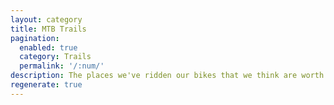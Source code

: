 ```yaml
---
layout: category
title: MTB Trails
pagination:
  enabled: true
  category: Trails
  permalink: '/:num/'
description: The places we've ridden our bikes that we think are worth visiting. MTB trails in Ireland and abroad.
regenerate: true
---
```

